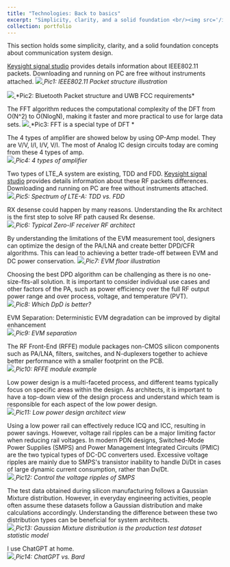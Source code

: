 ```yaml
---
title: "Technologies: Back to basics"
excerpt: "Simplicity, clarity, and a solid foundation <br/><img src='/images/IEEE802_11.png'>"
collection: portfolio
---
```


This section holds some simplicity, clarity, and a solid foundation concepts about communication system design.

[Keysight signal studio](https://www.keysight.com/us/en/lib/resources/technical-specifications/latest-versions-signal-studio-software-2806906.html) provides details information about IEEE802.11 packets. Downloading and running on PC are free without instruments attached.
<a href="/images/IEEE802_11.png">
    <img 
        src="/images/IEEE802_11.png" 
    >
</a>
*Pic1: IEEE802.11 Packet structure illustration*

<a href="/images/BT_UWB.png">
    <img 
        src="/images/BT_UWB.png" 
    >
</a>
*Pic2: Bluetooth Packet structure and UWB FCC requirements*

The FFT algorithm reduces the computational complexity of the DFT from O(N^2) to O(NlogN), making it faster and more practical to use for large data sets.
<a href="/images/FFT_4.png">
    <img 
        src="/images/FFT_4.png" 
    >
</a>
*Pic3: FFT is a special type of DFT *

The 4 types of amplifier are showed below by using OP-Amp model. They are V/V, I/I, I/V, V/I. The most of Analog IC design circuits today are coming from these 4 types of amp.   
<a href="/images/amp_4.png">
    <img 
        src="/images/amp_4.png" 
    >
</a>
*Pic4: 4 types of amplifier*

Two types of LTE_A system are existing, TDD and FDD. [Keysight signal studio](https://www.keysight.com/us/en/lib/resources/technical-specifications/latest-versions-signal-studio-software-2806906.html) provides details information about these RF packets differences. Downloading and running on PC are free without instruments attached.    
<a href="/images/LTE_A.png">
    <img 
        src="/images/LTE_A.png" 
    >
</a>
*Pic5: Spectrum of LTE-A: TDD vs. FDD*

RX desense could happen by many reasons. Understanding the Rx architect is the first step to solve RF path caused Rx desense.     
<a href="/images/RxDesense_RFpath.png">
    <img 
        src="/images/RxDesense_RFpath.png" 
    >
</a>
*Pic6: Typical Zero-IF receiver RF architect*

By understanding the limitations of the EVM measurement tool, designers can optimize the design of the PA/LNA and create better DPD/CFR algorithms. This can lead to achieving a better trade-off between EVM and DC power conservation.
<a href="/images/EVM_floor_20230305.png">
    <img 
        src="/images/EVM_floor_20230305.png" 
    >
</a>
*Pic7: EVM floor illustration*

Choosing the best DPD algorithm can be challenging as there is no one-size-fits-all solution. It is important to consider individual use cases and other factors of the PA, such as power efficiency over the full RF output power range and over process, voltage, and temperature (PVT).  
<a href="/images/dpd_optimization.png">
    <img 
        src="/images/dpd_optimization.png" 
    >
</a>
*Pic8: Which DpD is better?*

EVM Separation: Deterministic EVM degradation can be improved by digital enhancement  
<a href="/images/EVM_separation.png">
    <img 
        src="/images/EVM_separation.png" 
    >
</a>
*Pic9: EVM separation*

The RF Front-End (RFFE) module packages non-CMOS silicon components such as PA/LNA, filters, switches, and N-duplexers together to achieve better performance with a smaller footprint on the PCB.    
<a href="/images/Module.png">
    <img 
        src="/images/Module.png" 
    >
</a>
*Pic10: RFFE module example*

Low power design is a multi-faceted process, and different teams typically focus on specific areas within the design. As architects, it is important to have a top-down view of the design process and understand which team is responsible for each aspect of the low power design.   
<a href="/images/LowPower.png">
    <img 
        src="/images/LowPower.png" 
    >
</a>
*Pic11: Low power design architect view*

Using a low power rail can effectively reduce ICQ and ICC, resulting in power savings. However, voltage rail ripples can be a major limiting factor when reducing rail voltages. In modern PDN designs, Switched-Mode Power Supplies (SMPS) and Power Management Integrated Circuits (PMIC) are the two typical types of DC-DC converters used. Excessive voltage ripples are mainly due to SMPS's transistor inability to handle Di/Dt in cases of large dynamic current consumption, rather than Dv/Dt.   
<a href="/images/SMPS_basis.png">
    <img 
        src="/images/SMPS_basis.png" 
    >
</a>
*Pic12: Control the voltage ripples of SMPS*

The test data obtained during silicon manufacturing follows a Gaussian Mixture distribution. However, in everyday engineering activities, people often assume these datasets follow a Gaussian distribution and make calculations accordingly. Understanding the difference between these two distribution types can be beneficial for system architects.    
<a href="/images/Gaussian_mixture.png">
    <img 
        src="/images/Gaussian_mixture.png" 
    >
</a>
*Pic13: Gaussian Mixture distribution is the production test dataset statistic model*

I use ChatGPT at home.   
<a href="/images/Bard_vs_ChatGPT.png">
    <img 
        src="/images/Bard_vs_ChatGPT.png" 
    >
</a>
*Pic14: ChatGPT vs. Bard*




